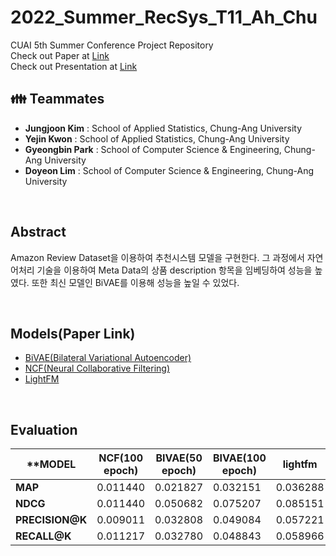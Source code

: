 # 2022_Summer_RecSys_T11_Ah_Chu
CUAI 5th Summer Conference Project Repository   
Check out Paper at [Link](https://github.com/woog2ee/KDrama-Chatbots/blob/main/CUAI%20%EB%8F%99%EA%B3%84%20%EC%BB%A8%ED%8D%BC%EB%9F%B0%EC%8A%A4%20Short%20Paper%20NLP%ED%8C%80.pdf)   
Check out Presentation at [Link](https://github.com/woog2ee/KDrama-Chatbots/blob/main/CUAI%20%EB%8F%99%EA%B3%84%20%EC%BB%A8%ED%8D%BC%EB%9F%B0%EC%8A%A4%20Presentation%20NLP%ED%8C%80.pdf)   

## 👪 Teammates
- **Jungjoon Kim** : School of Applied Statistics, Chung-Ang University
- **Yejin Kwon** : School of Applied Statistics, Chung-Ang University
- **Gyeongbin Park** : School of Computer Science & Engineering, Chung-Ang University
- **Doyeon Lim** : School of Computer Science & Engineering, Chung-Ang University

<br>

## Abstract
Amazon Review Dataset을 이용하여 추천시스템 모델을 구현한다. 그 과정에서 자연어처리 기술을 이용하여 Meta Data의 상품 description 항목을 임베딩하여 성능을 높였다. 또한 최신 모델인 BiVAE를 이용해 성능을 높일 수 있었다. 

<br>

## Models(Paper Link)
- [BiVAE(Bilateral Variational Autoencoder)](https://dl.acm.org/doi/pdf/10.1145/3437963.3441759)
- [NCF(Neural Collaborative Filtering)](https://liqiangnie.github.io/paper/p173-he.pdf)
- [LightFM](http://ceur-ws.org/Vol-1448/paper4.pdf)

<br>

## Evaluation
|**MODEL|NCF(100 epoch)|BIVAE(50 epoch)|BIVAE(100 epoch)|lightfm|lightfm(meta)|matrix factorization|matrix factorization(category)**|
|---|---|---|---|---|---|---|---|
|**MAP**|0.011440|0.021827|0.032151|0.036288|0.000179|0.005266|0.016408|0.015506|0.016474|
|**NDCG**|0.011440|0.050682|0.075207|0.085151|0.000793|0.015583|0.031498|0.031121|0.032077|
|**PRECISION@K**|0.009011|0.032808|0.049084|0.057221|0.000772|0.013203|0.021136|0.021282|0.020952|
|**RECALL@K**|0.011217|0.032780|0.048843|0.058966|0.000858|0.017592|0.043550|0.043070|0.042821


